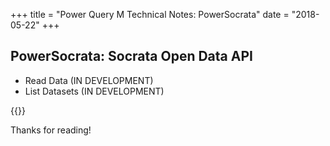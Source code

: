 +++
title = "Power Query M Technical Notes: PowerSocrata"
date = "2018-05-22"
+++

## PowerSocrata: Socrata Open Data API
+ Read Data (IN DEVELOPMENT)
+ List Datasets (IN DEVELOPMENT)

{{<repos repo="powersocrata">}}

Thanks for reading!